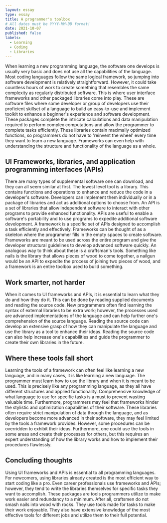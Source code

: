 ```yaml
---
layout: essay
type: essay
title: A programmer's toolbox
# All dates must be YYYY-MM-DD format!
date: 2021-10-07
published: false
labels:
  - Learning
  - Coding
  - Libraries
---
```


When learning a new programming language, the software one develops is usually very basic and does not use all the capabilities of the language. Most coding languages follow the same logical framework, so jumping into software development is relatively straightforward. However, it could take countless hours of work to create something that resembles the same complexity as regularly distributed software. This is where user interface frameworks and other packaged libraries come into play. These are software files where some developer or group of developers use their proficient skillset of a language to build an easy-to-use and implement toolkit to enhance a beginner's experience and software development. These packages complete the intricate calculations and data manipulation required to perform complex computations and allow the programmer to complete tasks efficiently. These libraries contain maximally optimized functions, so programmers do not have to 'reinvent the wheel' every time they want to learn a new language. Frameworks can even help with understanding the structure and functionality of the language as a whole.

## UI Frameworks, libraries, and application programming interfaces (APIs)

There are many types of supplemental software one can download, and they can all seem similar at first. The lowest level tool is a library. This contains functions and operations to enhance and reduce the code in a developer's software. Developers can implement them individually or in a package of libraries and act as additional options to choose from. An API is a set of libraries that allow independent software to interact with other programs to provide enhanced functionality. APIs are useful to enable a software's portability and to use programs to expedite additional software development. A framework is a specific set of APIs designed to accomplish a task efficiently and effectively. Frameworks can be thought of as a skeleton where the programmer fills in the empty spaces to create software. Frameworks are meant to be used across the entire program and give the developer structural guidelines to develop advanced software quickly. An analogous way to think about these is a craftsman's tools. Something like nails is the library that allows pieces of wood to come together, a nailgun would be an API to expedite the process of joining two pieces of wood, and a framework is an entire toolbox used to build something. 

## Work smarter, not harder

When it comes to UI frameworks and APIs, it is essential to learn what they do and how they do it. This can be done by reading supplied documents and reading the source code. New programmers often find learning the syntax of external libraries to be extra work; however, the processes used are advanced implementations of the language and can help further one's comprehension of the source language. Reading the source code can develop an extensive grasp of how they can manipulate the language and use the library as a tool to enhance their ideas. Reading the source code can also help increase one's capabilities and guide the programmer to create their own libraries in the future.

## Where these tools fall short

Learning the tools of a framework can often feel like learning a new language, and in many cases, it is like learning a new language. The programmer must learn how to use the library and when it is meant to be used. This is precisely like any programming language, as they all have different structures and applied functionality. Comprehensive knowledge of what language to use for specific tasks is a must to prevent wasting valuable time. Furthermore, programmers may feel that frameworks hinder the stylistic and optimization capabilities of their software. These libraries often require strict manipulation of data through the language, and as developers become more advanced in their software, they may feel limited by the tools a framework provides. However, some procedures can be overridden to exhibit their ideas. Furthermore, one could use the tools in some areas and create their processes for others, but this requires an expert understanding of how the library works and how to implement their procedures flawlessly.

## Concluding thoughts

Using UI frameworks and APIs is essential to all programming languages. For newcomers, using libraries already created is the most efficient way to start coding like a pro. Even career professionals use frameworks and APIs; however, they tend to write the libraries themselves for specific tasks they want to accomplish. These packages are tools programmers utilize to make work easier and redundancy to a minimum. After all, craftsmen do not smash nails into wood with rocks. They use tools made for tasks to make their work enjoyable. They also have extensive knowledge of the most effective tools for different jobs and utilize them to their full potential.
